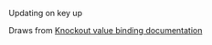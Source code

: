 Updating on key up

Draws from [Knockout value binding documentation](http://knockoutjs.com/documentation/value-binding.html)
